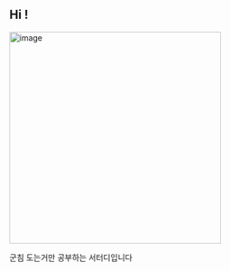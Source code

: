 ## Hi !

<img width="375" alt="image" src="https://github.com/user-attachments/assets/f605d4a1-3e44-4e50-b934-fb93fbed42c7">


군침 도는거만 공부하는 서터디입니다
